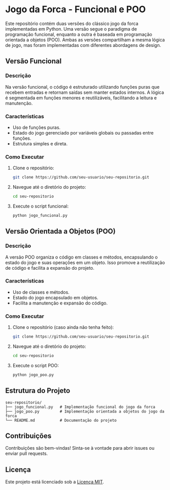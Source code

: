 # Jogo da Forca - Funcional e POO

Este repositório contém duas versões do clássico jogo da forca implementadas em Python. Uma versão segue o paradigma de programação funcional, enquanto a outra é baseada em programação orientada a objetos (POO). Ambas as versões compartilham a mesma lógica de jogo, mas foram implementadas com diferentes abordagens de design.

## Versão Funcional

### Descrição
Na versão funcional, o código é estruturado utilizando funções puras que recebem entradas e retornam saídas sem manter estados internos. A lógica é segmentada em funções menores e reutilizáveis, facilitando a leitura e manutenção.

### Características
- Uso de funções puras.
- Estado do jogo gerenciado por variáveis globais ou passadas entre funções.
- Estrutura simples e direta.

### Como Executar
1. Clone o repositório:
    ```bash
    git clone https://github.com/seu-usuario/seu-repositorio.git
    ```
2. Navegue até o diretório do projeto:
    ```bash
    cd seu-repositorio
    ```
3. Execute o script funcional:
    ```bash
    python jogo_funcional.py
    ```

## Versão Orientada a Objetos (POO)

### Descrição
A versão POO organiza o código em classes e métodos, encapsulando o estado do jogo e suas operações em um objeto. Isso promove a reutilização de código e facilita a expansão do projeto.

### Características
- Uso de classes e métodos.
- Estado do jogo encapsulado em objetos.
- Facilita a manutenção e expansão do código.

### Como Executar
1. Clone o repositório (caso ainda não tenha feito):
    ```bash
    git clone https://github.com/seu-usuario/seu-repositorio.git
    ```
2. Navegue até o diretório do projeto:
    ```bash
    cd seu-repositorio
    ```
3. Execute o script POO:
    ```bash
    python jogo_poo.py
    ```

## Estrutura do Projeto
```
seu-repositorio/
├── jogo_funcional.py   # Implementação funcional do jogo da forca
├── jogo_poo.py         # Implementação orientada a objetos do jogo da forca
└── README.md           # Documentação do projeto
```

## Contribuições
Contribuições são bem-vindas! Sinta-se à vontade para abrir issues ou enviar pull requests.

## Licença
Este projeto está licenciado sob a [Licença MIT](LICENSE).

